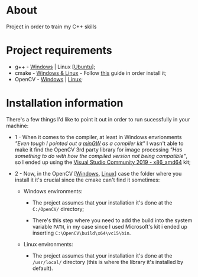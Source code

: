 # About

Project in order to train my C++ skills

# Project requirements

  - g++ - [Windows](https://sourceforge.net/projects/mingw/) | Linux [[Ubuntu](https://linuxize.com/post/how-to-install-gcc-on-ubuntu-20-04/)];
  - cmake - [Windows & Linux](https://cmake.org/download/) - Follow [this](https://cmake.org/install/) guide in order install it;
  - OpenCV - [Windows](https://sourceforge.net/projects/opencvlibrary/) | [Linux](https://docs.opencv.org/4.5.2/d7/d9f/tutorial_linux_install.html);

# Installation information

There's a few things I'd like to point it out in order to run sucessfully in your machine:

  - 1 - When it comes to the compiler, at least in Windows envrionments _"Even tough I pointed out a [minGW](https://sourceforge.net/projects/mingw/) as a compiler kit"_ I wasn't able to make it find the OpenCV 3rd party library for image processing _"Has something to do with how the compiled version not being compatible"_,  so I ended up using the [Visual Studio Community 2019 - x86_amd64](https://visualstudio.microsoft.com/downloads/) kit;
  
  - 2 - Now, in the OpenCV [[Windows](https://sourceforge.net/projects/opencvlibrary/), [Linux](https://docs.opencv.org/4.5.2/d7/d9f/tutorial_linux_install.html)] case the folder where you install it it's crucial since the cmake can't find it sometimes:

      - Windows environments:

          - The project assumes that your installation it's done at the ```C:/OpenCV/``` directory;

          - There's this step where you need to add the build into the system variable ```PATH```, in my case since I used Microsoft's kit i ended up inserting ```C:\OpenCV\build\x64\vc15\bin```.

       - Linux environments:

          - The project assumes that your installation it's done at the ```/usr/local/``` directory (this is where the library it's installed by default).    
